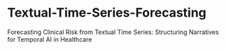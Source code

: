 # Textual-Time-Series-Forecasting
Forecasting Clinical Risk from Textual Time Series: Structuring Narratives for Temporal AI in Healthcare
